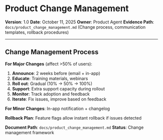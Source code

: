 # Product Change Management

**Version**: 1.0
**Date**: October 11, 2025
**Owner**: Product Agent
**Evidence Path**: `docs/product_change_management.md` (Change process, communication templates, rollback procedures)

---

## Change Management Process

**For Major Changes** (affect >50% of users):
1. **Announce**: 2 weeks before (email + in-app)
2. **Educate**: Training materials, webinars
3. **Roll out**: Gradual (10% → 50% → 100%)
4. **Support**: Extra support capacity during rollout
5. **Monitor**: Track adoption and feedback
6. **Iterate**: Fix issues, improve based on feedback

**For Minor Changes**: In-app notification + changelog

**Rollback Plan**: Feature flags allow instant rollback if issues detected

**Document Path**: `docs/product_change_management.md`
**Status**: Change management framework

